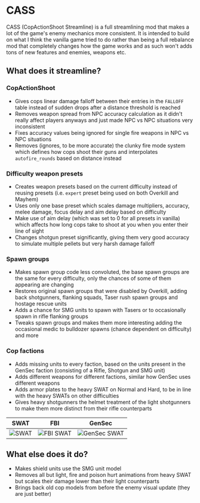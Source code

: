 # CASS
CASS (CopActionShoot Streamline) is a full streamlining mod that makes a lot of the game's enemy mechanics more consistent. It is intended to build on what I think the vanilla game tried to do rather than being a full rebalance mod that completely changes how the game works and as such won't adds tons of new features and enemies, weapons etc.

## What does it streamline?

### CopActionShoot
- Gives cops linear damage falloff between their entries in the ``FALLOFF`` table instead of sudden drops after a distance threshold is reached
- Removes weapon spread from NPC accuracy calculation as it didn't really affect players anyways and just made NPC vs NPC situations very inconsistent
- Fixes accuracy values being ignored for single fire weapons in NPC vs NPC situations
- Removes (ignores, to be more accurate) the clunky fire mode system which defines how cops shoot their guns and interpolates ``autofire_rounds`` based on distance instead

### Difficulty weapon presets
- Creates weapon presets based on the current difficulty instead of reusing presets (i.e. ``expert`` preset being used on both Overkill and Mayhem)
- Uses only one base preset which scales damage multipliers, accuracy, melee damage, focus delay and aim delay based on difficulty
- Make use of aim delay (which was set to 0 for all presets in vanilla) which affects how long cops take to shoot at you when you enter their line of sight
- Changes shotgun preset significantly, giving them very good accuracy to simulate multiple pellets but very harsh damage falloff

### Spawn groups
- Makes spawn group code less convoluted, the base spawn groups are the same for every difficulty, only the chances of some of them appearing are changing
- Restores original spawn groups that were disabled by Overkill, adding back shotgunners, flanking squads, Taser rush spawn groups and hostage rescue units
- Adds a chance for SMG units to spawn with Tasers or to occasionally spawn in rifle flanking groups
- Tweaks spawn groups and makes them more interesting adding the occasional medic to bulldozer spawns (chance dependent on difficulty) and more

### Cop factions
- Adds missing units to every faction, based on the units present in the GenSec faction (consisting of a Rifle, Shotgun and SMG unit)
- Adds different weapons for different factions, similar how GenSec uses different weapons
- Adds armor plates to the heavy SWAT on Normal and Hard, to be in line with the heavy SWATs on other difficulties
- Gives heavy shotgunners the helmet treatment of the light shotgunners to make them more distinct from their rifle counterparts

|SWAT|FBI|GenSec|
|:---:|:---:|:---:|
|![SWAT](https://cdn.discordapp.com/attachments/368375218403803146/651486962468913152/20191203191435_1.jpg)|![FBI SWAT](https://cdn.discordapp.com/attachments/368375218403803146/651486972472328193/20191203191447_1.jpg)|![GenSec SWAT](https://cdn.discordapp.com/attachments/368375218403803146/651486986645012510/20191203191459_1.jpg)|

## What else does it do?
- Makes shield units use the SMG unit model
- Removes all but light, fire and poison hurt animations from heavy SWAT but scales their damage lower than their light counterparts
- Brings back old cop models from before the enemy visual update (they are just better)